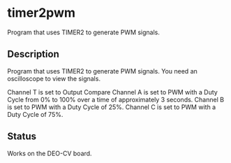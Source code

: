
# timer2pwm

Program that uses TIMER2 to generate PWM signals.

## Description

Program that uses TIMER2 to generate PWM signals.
You need an oscilloscope to view the signals.

Channel T is set to Output Compare
Channel A is set to PWM with a Duty Cycle from 0% to 100%
over a time of approximately 3 seconds.
Channel B is set to PWM with a Duty Cycle of 25%.
Channel C is set to PWM with a Duty Cycle of 75%.

## Status

Works on the DEO-CV board.
